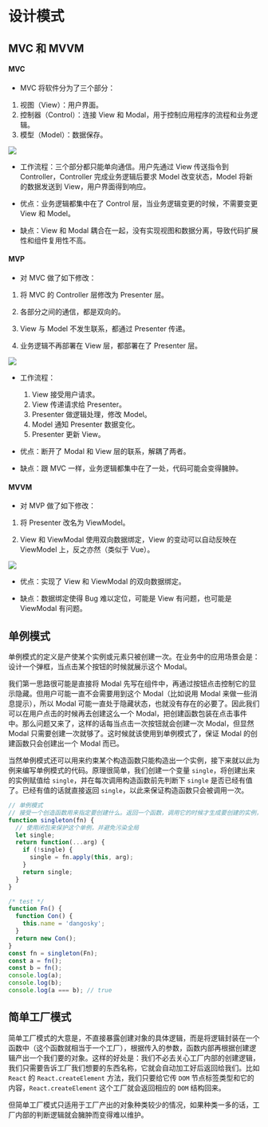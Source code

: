 # 设计模式


## MVC 和 MVVM

#### MVC

- MVC 将软件分为了三个部分：

1. 视图（View）：用户界面。
2. 控制器（Control）：连接 View 和 Modal，用于控制应用程序的流程和业务逻辑。
3. 模型（Model）：数据保存。

![](https://www.ruanyifeng.com/blogimg/asset/2015/bg2015020106.png)

- 工作流程：三个部分都只能单向通信。用户先通过 View 传送指令到 Controller，Controller 完成业务逻辑后要求 Model 改变状态，Model 将新的数据发送到 View，用户界面得到响应。

- 优点：业务逻辑都集中在了 Control 层，当业务逻辑变更的时候，不需要变更 View 和 Model。

- 缺点：View 和 Modal 耦合在一起，没有实现视图和数据分离，导致代码扩展性和组件复用性不高。


#### MVP

- 对 MVC 做了如下修改：

1. 将 MVC 的 Controller 层修改为 Presenter 层。

2. 各部分之间的通信，都是双向的。

3. View 与 Model 不发生联系，都通过 Presenter 传递。

4. 业务逻辑不再部署在 View 层，都部署在了 Presenter 层。

![](https://www.ruanyifeng.com/blogimg/asset/2015/bg2015020109.png)

- 工作流程：
  1. View 接受用户请求。
  2. View 传递请求给 Presenter。
  3. Presenter 做逻辑处理，修改 Model。
  4. Model 通知 Presenter 数据变化。
  5. Presenter 更新 View。

- 优点：断开了 Modal 和 View 层的联系，解耦了两者。

- 缺点：跟 MVC 一样，业务逻辑都集中在了一处，代码可能会变得臃肿。

#### MVVM

- 对 MVP 做了如下修改：

1. 将 Presenter 改名为 ViewModel。

2. View 和 ViewModal 使用双向数据绑定，View 的变动可以自动反映在 ViewModel 上，反之亦然（类似于 Vue）。

![](https://www.ruanyifeng.com/blogimg/asset/2015/bg2015020110.png)

- 优点：实现了 View 和 ViewModal 的双向数据绑定。

- 缺点：数据绑定使得 Bug 难以定位，可能是 View 有问题，也可能是 ViewModal 有问题。


## 单例模式

单例模式的定义是产使某个实例或元素只被创建一次。在业务中的应用场景会是：设计一个弹框，当点击某个按钮的时候就展示这个 Modal。

我们第一思路很可能是直接将 Modal 先写在组件中，再通过按钮点击控制它的显示隐藏。但用户可能一直不会需要用到这个 Modal（比如说用 Modal 来做一些消息提示），所以 Modal 可能一直处于隐藏状态，也就没有存在的必要了。因此我们可以在用户点击的时候再去创建这么一个 Modal，把创建函数包装在点击事件中。那么问题又来了，这样的话每当点击一次按钮就会创建一次 Modal，但显然 Modal 只需要创建一次就够了。这时候就该使用到单例模式了，保证 Modal 的创建函数只会创建出一个 Modal 而已。

当然单例模式还可以用来约束某个构造函数只能构造出一个实例，接下来就以此为例来编写单例模式的代码。原理很简单，我们创建一个变量 `single`，将创建出来的实例赋值给 `single`，并在每次调用构造函数前先判断下 `single` 是否已经有值了。已经有值的话就直接返回 `single`，以此来保证构造函数只会被调用一次。

```js
// 单例模式
// 接受一个创造函数用来指定要创建什么。返回一个函数，调用它的时候才生成要创建的实例，并且只会创建一次
function singleton(fn) {
  // 使用闭包来保护这个单例，并避免污染全局
  let single;
  return function(...arg) {
    if (!single) {
      single = fn.apply(this, arg);
    }
    return single;
  }
}

/* test */
function Fn() {
  function Con() {
    this.name = 'dangosky';
  }
  return new Con();
}
const fn = singleton(Fn);
const a = fn();
const b = fn();
console.log(a);
console.log(b);
console.log(a === b); // true
```

## 简单工厂模式

简单工厂模式的大意是，不直接暴露创建对象的具体逻辑，而是将逻辑封装在一个函数中（这个函数就相当于一个工厂），根据传入的参数，函数内部再根据创建逻辑产出一个我们要的对象。这样的好处是：我们不必去关心工厂内部的创建逻辑，我们只需要告诉工厂我们想要的东西名称，它就会自动加工好后返回给我们。比如 `React` 的 `React.createElement` 方法，我们只要给它传 `DOM` 节点标签类型和它的内容，`React.createElement` 这个工厂就会返回相应的 `DOM` 结构回来。

但简单工厂模式只适用于工厂产出的对象种类较少的情况，如果种类一多的话，工厂内部的判断逻辑就会臃肿而变得难以维护。
